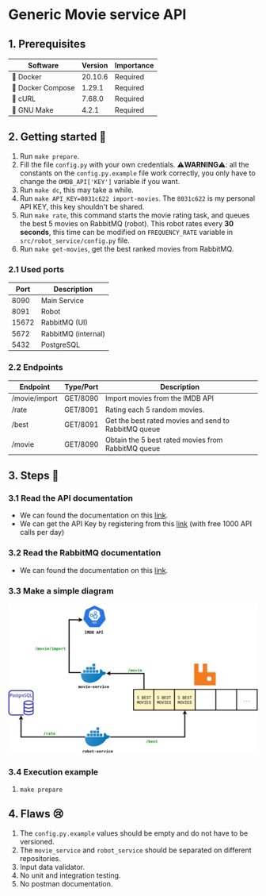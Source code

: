 # Generic Movie service API

## 1. Prerequisites

| Software          | Version | Importance |
| ----------------- | ------- | ---------- |
| 🐳 Docker         | 20.10.6 | Required   |
| 🐙 Docker Compose | 1.29.1  | Required   |
| 🔗 cURL           | 7.68.0  | Required   |
| 🐃 GNU Make       | 4.2.1   | Required   |

## 2. Getting started 🏁

1. Run `make prepare`.
2. Fill the file `config.py` with your own credentials. ⚠️**WARNING**⚠️: all the constants
   on the `config.py.example` file work correctly, you only have to change the `OMDB_API['KEY']` variable if you want.
3. Run `make dc`, this may take a while.
4. Run `make API_KEY=8031c622 import-movies`. The `8031c622` is my personal API KEY, this key shouldn't be shared.
5. Run `make rate`, this command starts the movie rating task, and queues the best 5 movies on RabbitMQ (robot).
   This robot rates every **30 seconds**, this time can be modified on `FREQUENCY_RATE` variable in `src/robot_service/config.py` file.
6. Run `make get-movies`, get the best ranked movies from RabbitMQ.

### 2.1 Used ports

| Port  | Description         |
| ----- | ------------------- |
| 8090  | Main Service        |
| 8091  | Robot               |
| 15672 | RabbitMQ (UI)       |
| 5672  | RabbitMQ (internal) |
| 5432  | PostgreSQL          |

### 2.2 Endpoints

| Endpoint      | Type/Port | Description                                          |
| ------------- | --------- | ---------------------------------------------------- |
| /movie/import | GET/8090  | Import movies from the IMDB API                      |
| /rate         | GET/8091  | Rating each 5 random movies.                         |
| /best         | GET/8091  | Get the best rated movies and send to RabbitMQ queue |
| /movie        | GET/8090  | Obtain the 5 best rated movies from RabbitMQ queue   |

## 3. Steps 👣

### 3.1 Read the API documentation

- We can found the documentation on this [link](https://www.omdbapi.com/apikey.aspx).
- We can get the API Key by registering from this [link](https://www.omdbapi.com/apikey.aspx) (with free 1000 API calls
  per day)

### 3.2 Read the RabbitMQ documentation

- We can found the documentation on this [link](https://www.rabbitmq.com/getstarted.html).

### 3.3 Make a simple diagram

![challenge-diagram](./img/challenge-diagram.jpg)

### 3.4 Execution example

1. `make prepare`

## 4. Flaws 😢

1. The `config.py.example` values should be empty and do not have to be versioned.
2. The `movie_service` and `robot_service` should be separated on different repositories.
3. Input data validator.
4. No unit and integration testing.
5. No postman documentation.
